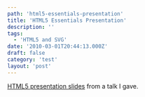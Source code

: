 ```yaml
---
path: 'html5-essentials-presentation'
title: 'HTML5 Essentials Presentation'
description: ''
tags:
  - 'HTML5 and SVG'
date: '2010-03-01T20:44:13.000Z'
draft: false
category: 'test'
layout: 'post'
---
```


[HTML5 presentation slides](https://www.slideshare.net/1Marc/html5-essentials) from a talk I gave.

